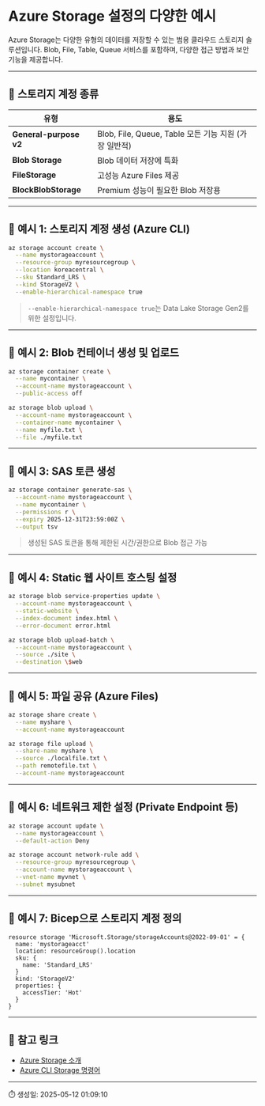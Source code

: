 # Azure Storage 설정의 다양한 예시

Azure Storage는 다양한 유형의 데이터를 저장할 수 있는 범용 클라우드 스토리지 솔루션입니다. Blob, File, Table, Queue 서비스를 포함하며, 다양한 접근 방법과 보안 기능을 제공합니다.

---

## 🔹 스토리지 계정 종류

| 유형 | 용도 |
|------|------|
| **General-purpose v2** | Blob, File, Queue, Table 모든 기능 지원 (가장 일반적) |
| **Blob Storage** | Blob 데이터 저장에 특화 |
| **FileStorage** | 고성능 Azure Files 제공 |
| **BlockBlobStorage** | Premium 성능이 필요한 Blob 저장용 |

---

## 🔹 예시 1: 스토리지 계정 생성 (Azure CLI)

```bash
az storage account create \
  --name mystorageaccount \
  --resource-group myresourcegroup \
  --location koreacentral \
  --sku Standard_LRS \
  --kind StorageV2 \
  --enable-hierarchical-namespace true
```

> `--enable-hierarchical-namespace true`는 Data Lake Storage Gen2를 위한 설정입니다.

---

## 🔹 예시 2: Blob 컨테이너 생성 및 업로드

```bash
az storage container create \
  --name mycontainer \
  --account-name mystorageaccount \
  --public-access off

az storage blob upload \
  --account-name mystorageaccount \
  --container-name mycontainer \
  --name myfile.txt \
  --file ./myfile.txt
```

---

## 🔹 예시 3: SAS 토큰 생성

```bash
az storage container generate-sas \
  --account-name mystorageaccount \
  --name mycontainer \
  --permissions r \
  --expiry 2025-12-31T23:59:00Z \
  --output tsv
```

> 생성된 SAS 토큰을 통해 제한된 시간/권한으로 Blob 접근 가능

---

## 🔹 예시 4: Static 웹 사이트 호스팅 설정

```bash
az storage blob service-properties update \
  --account-name mystorageaccount \
  --static-website \
  --index-document index.html \
  --error-document error.html

az storage blob upload-batch \
  --account-name mystorageaccount \
  --source ./site \
  --destination \$web
```

---

## 🔹 예시 5: 파일 공유 (Azure Files)

```bash
az storage share create \
  --name myshare \
  --account-name mystorageaccount

az storage file upload \
  --share-name myshare \
  --source ./localfile.txt \
  --path remotefile.txt \
  --account-name mystorageaccount
```

---

## 🔹 예시 6: 네트워크 제한 설정 (Private Endpoint 등)

```bash
az storage account update \
  --name mystorageaccount \
  --default-action Deny

az storage account network-rule add \
  --resource-group myresourcegroup \
  --account-name mystorageaccount \
  --vnet-name myvnet \
  --subnet mysubnet
```

---

## 🔹 예시 7: Bicep으로 스토리지 계정 정의

```bicep
resource storage 'Microsoft.Storage/storageAccounts@2022-09-01' = {
  name: 'mystorageacct'
  location: resourceGroup().location
  sku: {
    name: 'Standard_LRS'
  }
  kind: 'StorageV2'
  properties: {
    accessTier: 'Hot'
  }
}
```

---

## 🔹 참고 링크

- [Azure Storage 소개](https://learn.microsoft.com/ko-kr/azure/storage/common/storage-introduction)
- [Azure CLI Storage 명령어](https://learn.microsoft.com/ko-kr/cli/azure/storage)

---

⏱️ 생성일: 2025-05-12 01:09:10
